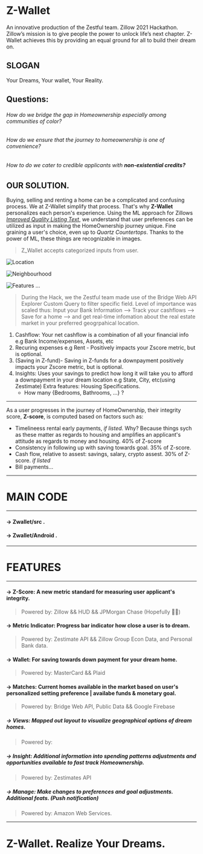 # Z-Wallet
 An innovative production of the Zestful team. Zillow 2021 Hackathon.
 Zillow’s mission is to give people the power to unlock life’s next chapter. Z-Wallet achieves this by providing an equal ground for all to build their dream on.
 
## SLOGAN
 Your Dreams, Your wallet, Your Reality.
 
## **Questions**:
###### How do we bridge the gap in Homeownership especially among communities of color?
###### How do we ensure that the journey to homeownership is one of convenience?
###### How to do we cater to credible applicants with **__non-existential credits?__**
 
## OUR SOLUTION.
 
Buying, selling and renting a home can be a complicated and confusing process. We at Z-Wallet simplify that process. That's why **Z-Wallet** personalizes each person's experience. Using the ML approach for Zillows [_Improved Quality Listing Text_](https://www.zillow.com/tech/improve-quality-listing-text/), we understand that user preferences can be utilized as input in making the HomeOwnership journey unique. Fine graining a user's choice, even up to *Quartz Countertops*. Thanks to the power of ML, these things are recognizable in images. 
> Z_Wallet accepts categorized inputs from user. 

![Location](https://photos.app.goo.gl/8zTW9GLnYqt3Y6Eo8)

![Neighbourhood](https://photos.app.goo.gl/tYdx3v4hi1mwvLUS8)

![Features ...](https://photos.app.goo.gl/YNQ1SEWWKJmCz6mg8)


> During the Hack, we the Zestful team made use of the Bridge Web API Explorer Custom Query to filter specific field. Level of importance was scaled thus: 
Input your Bank Information --> Track your cashflows -->  Save for a home --> and get real-time infomation about the real estate market in your preferred geogrpahical location.

1. Cashflow: Your net cashflow is a combination of all your financial info e.g Bank Income/expenses, Assets, etc
2. Recuring expenses e.g Rent - Positively impacts your Zscore metric, but is optional.
3. (Saving in Z-fund)- Saving in Z-funds for a downpayment positively impacts your Zscore metric, but is optional.
4. Insights:
Uses your savings to predict how long it will take you to afford a downpayment in your dream location e.g State, City, etc(using Zestimate)
   Extra features: Housing Specifications.
      - How many {Bedrooms, Bathrooms, ...} ?
***
As a user progresses in the journey of HomeOwnership, their integrity score, **Z-score**, is computed based on factors such as:

- Timelineess rental early payments, *if listed.* Why? Because things sych as these matter as regards to housing and amplifies an applicant's attitude as regards to money and housing. 40% of Z-score
- Consistency in following up with saving towards goal. 35% of Z-score.
- Cash flow, relative to assest: savings, salary, crypto assest. 30% of Z-score. *if listed* 
- Bill payments...
***


# MAIN CODE
*** 
#### -> Zwallet/src .
#### -> Zwallet/Android .
***
 
# FEATURES
*** 
#### **-> Z-Score**: A new metric standard for measuring user applicant's integrity.
> Powered by: Zillow && HUD && JPMorgan Chase (Hopefully 🤞🏽)
#### **-> Metric Indicator**: Progress bar indicator how close a user is to dream.
> Powered by: Zestimate API && Zillow Group Econ Data, and Personal Bank data.
#### **-> Wallet**: For saving towards down payment for your dream home.
> Powered by: MasterCard && Plaid 
#### **-> Matches**: Current homes available in the market based on user's personalized setting preference | availabe funds & monetary goal.
> Powered by: Bridge Web API, Public Data && Google Firebase
##### **-> Views**: Mapped out layout to visualize geographical options of dream homes.
> Powered by: 
##### **-> Insight**: Additional information into spending patterns adjustments and opportunities available to fast track Homeownership. 
> Powered by: Zestimates API
##### **-> Manage**: Make changes to preferences and goal adjustments. Additional feats. (Push notification)
> Powered by: Amazon Web Services.
***
 
# Z-Wallet. Realize Your Dreams.
